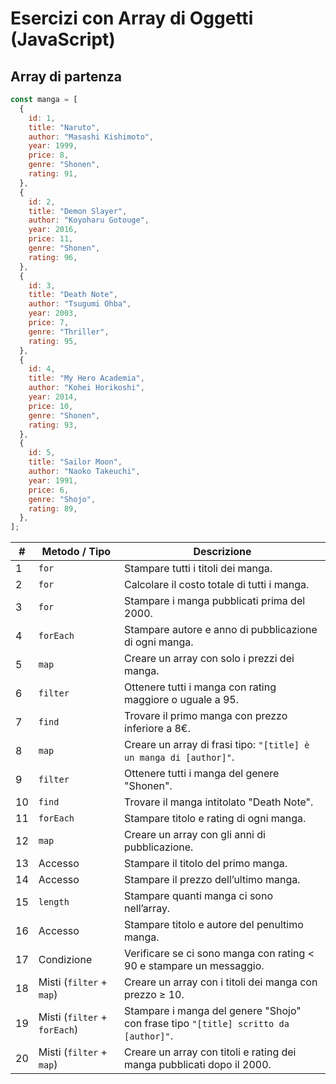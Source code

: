 # Esercizi con Array di Oggetti (JavaScript)

## Array di partenza

```js
const manga = [
  {
    id: 1,
    title: "Naruto",
    author: "Masashi Kishimoto",
    year: 1999,
    price: 8,
    genre: "Shonen",
    rating: 91,
  },
  {
    id: 2,
    title: "Demon Slayer",
    author: "Koyoharu Gotouge",
    year: 2016,
    price: 11,
    genre: "Shonen",
    rating: 96,
  },
  {
    id: 3,
    title: "Death Note",
    author: "Tsugumi Ohba",
    year: 2003,
    price: 7,
    genre: "Thriller",
    rating: 95,
  },
  {
    id: 4,
    title: "My Hero Academia",
    author: "Kohei Horikoshi",
    year: 2014,
    price: 10,
    genre: "Shonen",
    rating: 93,
  },
  {
    id: 5,
    title: "Sailor Moon",
    author: "Naoko Takeuchi",
    year: 1991,
    price: 6,
    genre: "Shojo",
    rating: 89,
  },
];
```

| #   | Metodo / Tipo                | Descrizione                                                                         |
| --- | ---------------------------- | ----------------------------------------------------------------------------------- |
| 1   | `for`                        | Stampare tutti i titoli dei manga.                                                  |
| 2   | `for`                        | Calcolare il costo totale di tutti i manga.                                         |
| 3   | `for`                        | Stampare i manga pubblicati prima del 2000.                                         |
| 4   | `forEach`                    | Stampare autore e anno di pubblicazione di ogni manga.                              |
| 5   | `map`                        | Creare un array con solo i prezzi dei manga.                                        |
| 6   | `filter`                     | Ottenere tutti i manga con rating maggiore o uguale a 95.                           |
| 7   | `find`                       | Trovare il primo manga con prezzo inferiore a 8€.                                   |
| 8   | `map`                        | Creare un array di frasi tipo: `"[title] è un manga di [author]"`.                  |
| 9   | `filter`                     | Ottenere tutti i manga del genere "Shonen".                                         |
| 10  | `find`                       | Trovare il manga intitolato "Death Note".                                           |
| 11  | `forEach`                    | Stampare titolo e rating di ogni manga.                                             |
| 12  | `map`                        | Creare un array con gli anni di pubblicazione.                                      |
| 13  | Accesso                      | Stampare il titolo del primo manga.                                                 |
| 14  | Accesso                      | Stampare il prezzo dell’ultimo manga.                                               |
| 15  | `length`                     | Stampare quanti manga ci sono nell’array.                                           |
| 16  | Accesso                      | Stampare titolo e autore del penultimo manga.                                       |
| 17  | Condizione                   | Verificare se ci sono manga con rating < 90 e stampare un messaggio.                |
| 18  | Misti (`filter` + `map`)     | Creare un array con i titoli dei manga con prezzo ≥ 10.                             |
| 19  | Misti (`filter` + `forEach`) | Stampare i manga del genere "Shojo" con frase tipo `"[title] scritto da [author]"`. |
| 20  | Misti (`filter` + `map`)     | Creare un array con titoli e rating dei manga pubblicati dopo il 2000.              |
